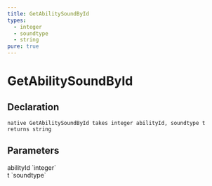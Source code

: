 ```yaml
---
title: GetAbilitySoundById
types:
  - integer
  - soundtype
  - string
pure: true
---
```


# GetAbilitySoundById

## Declaration

```
native GetAbilitySoundById takes integer abilityId, soundtype t returns string
```

## Parameters
<dl>
  <dt>abilityId `integer`</dt>
  <dd></dd>

  <dt>t `soundtype`</dt>
  <dd></dd>
</dl>